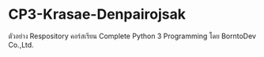 # CP3-Krasae-Denpairojsak
ตัวอย่าง Respository คอร์สเรียน Complete Python 3 Programming โดย BorntoDev Co.,Ltd.
